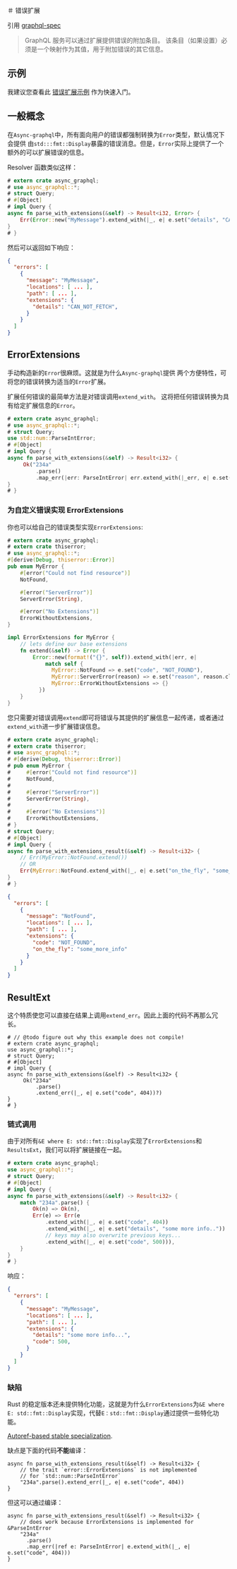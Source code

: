 ＃ 错误扩展

引用 [graphql-spec](https://spec.graphql.org/June2018/#example-fce18)

> GraphQL 服务可以通过扩展提供错误的附加条目。
> 该条目（如果设置）必须是一个映射作为其值，用于附加错误的其它信息。

## 示例

我建议您查看此 [错误扩展示例](https://github.com/async-graphql/examples/blob/master/actix-web/error-extensions/src/main.rs) 作为快速入门。

## 一般概念

在`Async-graphql`中，所有面向用户的错误都强制转换为`Error`类型，默认情况下会提供
由`std:::fmt::Display`暴露的错误消息。但是，`Error`实际上提供了一个额外的可以扩展错误的信息。

Resolver 函数类似这样：

```rust
# extern crate async_graphql;
# use async_graphql::*;
# struct Query;
# #[Object]
# impl Query {
async fn parse_with_extensions(&self) -> Result<i32, Error> {
    Err(Error::new("MyMessage").extend_with(|_, e| e.set("details", "CAN_NOT_FETCH")))
}
# }
```

然后可以返回如下响应：

```json
{
  "errors": [
    {
      "message": "MyMessage",
      "locations": [ ... ],
      "path": [ ... ],
      "extensions": {
        "details": "CAN_NOT_FETCH",
      }
    }
  ]
}
```


## ErrorExtensions

手动构造新的`Error`很麻烦。这就是为什么`Async-graphql`提供
两个方便特性，可将您的错误转换为适当的`Error`扩展。

扩展任何错误的最简单方法是对错误调用`extend_with`。
这将把任何错误转换为具有给定扩展信息的`Error`。

```rust
# extern crate async_graphql;
# use async_graphql::*;
# struct Query;
use std::num::ParseIntError;
# #[Object]
# impl Query {
async fn parse_with_extensions(&self) -> Result<i32> {
     Ok("234a"
         .parse()
         .map_err(|err: ParseIntError| err.extend_with(|_err, e| e.set("code", 404)))?)
}
# }
```

### 为自定义错误实现 ErrorExtensions

你也可以给自己的错误类型实现`ErrorExtensions`:


```rust
# extern crate async_graphql;
# extern crate thiserror;
# use async_graphql::*;
#[derive(Debug, thiserror::Error)]
pub enum MyError {
    #[error("Could not find resource")]
    NotFound,

    #[error("ServerError")]
    ServerError(String),

    #[error("No Extensions")]
    ErrorWithoutExtensions,
}

impl ErrorExtensions for MyError {
    // lets define our base extensions
    fn extend(&self) -> Error {
        Error::new(format!("{}", self)).extend_with(|err, e| 
            match self {
              MyError::NotFound => e.set("code", "NOT_FOUND"),
              MyError::ServerError(reason) => e.set("reason", reason.clone()),
              MyError::ErrorWithoutExtensions => {}
          })
    }
}
```

您只需要对错误调用`extend`即可将错误与其提供的扩展信息一起传递，或者通过`extend_with`进一步扩展错误信息。

```rust
# extern crate async_graphql;
# extern crate thiserror;
# use async_graphql::*;
# #[derive(Debug, thiserror::Error)]
# pub enum MyError {
#     #[error("Could not find resource")]
#     NotFound,
# 
#     #[error("ServerError")]
#     ServerError(String),
# 
#     #[error("No Extensions")]
#     ErrorWithoutExtensions,
# }
# struct Query;
# #[Object]
# impl Query {
async fn parse_with_extensions_result(&self) -> Result<i32> {
    // Err(MyError::NotFound.extend())
    // OR
    Err(MyError::NotFound.extend_with(|_, e| e.set("on_the_fly", "some_more_info")))
}
# }
```

```json
{
  "errors": [
    {
      "message": "NotFound",
      "locations": [ ... ],
      "path": [ ... ],
      "extensions": {
        "code": "NOT_FOUND",
        "on_the_fly": "some_more_info"
      }
    }
  ]
}
```

## ResultExt
这个特质使您可以直接在结果上调用`extend_err`。因此上面的代码不再那么冗长。

```rust,ignore
# // @todo figure out why this example does not compile!
# extern crate async_graphql;
use async_graphql::*;
# struct Query;
# #[Object]
# impl Query {
async fn parse_with_extensions(&self) -> Result<i32> {
     Ok("234a"
         .parse()
         .extend_err(|_, e| e.set("code", 404))?)
}
# }
```

### 链式调用

由于对所有`&E where E: std::fmt::Display`实现了`ErrorExtensions`和`ResultsExt`，我们可以将扩展链接在一起。

```rust
# extern crate async_graphql;
use async_graphql::*;
# struct Query;
# #[Object]
# impl Query {
async fn parse_with_extensions(&self) -> Result<i32> {
    match "234a".parse() {
        Ok(n) => Ok(n),
        Err(e) => Err(e
            .extend_with(|_, e| e.set("code", 404))
            .extend_with(|_, e| e.set("details", "some more info.."))
            // keys may also overwrite previous keys...
            .extend_with(|_, e| e.set("code", 500))),
    }
}
# }
```

响应：

```json
{
  "errors": [
    {
      "message": "MyMessage",
      "locations": [ ... ],
      "path": [ ... ],
      "extensions": {
      	"details": "some more info...",
        "code": 500,
      }
    }
  ]
}
```

### 缺陷

Rust 的稳定版本还未提供特化功能，这就是为什么`ErrorExtensions`为`&E where E: std::fmt::Display`实现，代替`E：std::fmt::Display`通过提供一些特化功能。

[Autoref-based stable specialization](https://github.com/dtolnay/case-studies/blob/master/autoref-specialization/README.md).

缺点是下面的代码**不能**编译：

```rust,ignore,does_not_compile
async fn parse_with_extensions_result(&self) -> Result<i32> {
    // the trait `error::ErrorExtensions` is not implemented
    // for `std::num::ParseIntError`
    "234a".parse().extend_err(|_, e| e.set("code", 404))
}
```

但这可以通过编译：

```rust,ignore,does_not_compile
async fn parse_with_extensions_result(&self) -> Result<i32> {
    // does work because ErrorExtensions is implemented for &ParseIntError
    "234a"
      .parse()
      .map_err(|ref e: ParseIntError| e.extend_with(|_, e| e.set("code", 404)))
}
```
